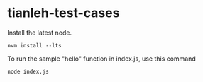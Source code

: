 # tianleh-test-cases

Install the latest node.

```
nvm install --lts
```

To run the sample "hello" function in index.js, use this command

```
node index.js
```